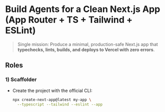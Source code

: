 # Build Agents for a Clean Next.js App (App Router + TS + Tailwind + ESLint)

> Single mission: Produce a minimal, production-safe Next.js app that **typechecks, lints, builds, and deploys to Vercel with zero errors**.

## Roles

### 1) Scaffolder
- Create the project with the official CLI:
  ```bash
  npx create-next-app@latest my-app \
    --typescript --tailwind --eslint --app
